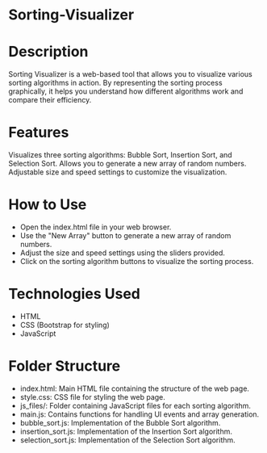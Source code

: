 # Sorting-Visualizer


# Description
Sorting Visualizer is a web-based tool that allows you to visualize various sorting algorithms in action. By representing the sorting process graphically, it helps you understand how different algorithms work and compare their efficiency.

# Features
Visualizes three sorting algorithms: Bubble Sort, Insertion Sort, and Selection Sort.
Allows you to generate a new array of random numbers.
Adjustable size and speed settings to customize the visualization.

# How to Use
- Open the index.html file in your web browser.
- Use the "New Array" button to generate a new array of random numbers.
- Adjust the size and speed settings using the sliders provided.
- Click on the sorting algorithm buttons to visualize the sorting process.
  
# Technologies Used
 - HTML
- CSS (Bootstrap for styling)
- JavaScript
  
# Folder Structure
- index.html: Main HTML file containing the structure of the web page.
- style.css: CSS file for styling the web page.
- js_files/: Folder containing JavaScript files for each sorting algorithm.
- main.js: Contains functions for handling UI events and array generation.
- bubble_sort.js: Implementation of the Bubble Sort algorithm.
- insertion_sort.js: Implementation of the Insertion Sort algorithm.
- selection_sort.js: Implementation of the Selection Sort algorithm.
